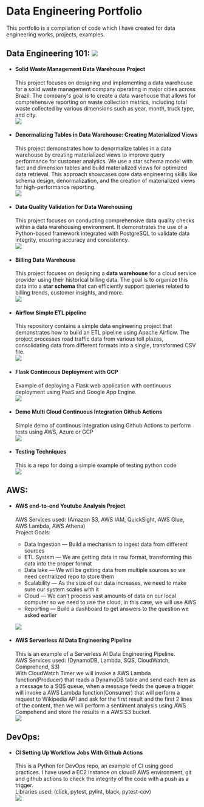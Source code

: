 # Data Engineering Portfolio

This portfolio is a compilation of code which I have created for data engineering works, projects, examples.
## Data Engineering 101: [![](https://badgen.net/badge/101/examples/black)]()

* #### Solid Waste Management Data Warehouse Project
  This project focuses on designing and implementing a data warehouse for a solid waste management company operating in major cities across Brazil. The company's goal is to create a data warehouse that allows for comprehensive reporting on waste collection metrics, including total waste collected by various dimensions such as year, month, truck type, and city. <br>
[![](https://badgen.net/badge/icon/github?icon=github&label)](https://github.com/VM-137/Solid-Waste-Management-DataWarehouse-Project)


* #### Denormalizing Tables in Data Warehouse: Creating Materialized Views
  This project demonstrates how to denormalize tables in a data warehouse by creating materialized views to improve query performance for customer analytics. We use a star schema model with fact and dimension tables and build materialized views for optimized data retrieval. This approach showcases core data engineering skills like schema design, denormalization, and the creation of materialized views for high-performance reporting. <br>
[![](https://badgen.net/badge/icon/github?icon=github&label)](https://github.com/VM-137/datawarehouse-denormalizing-tables-creating-materialized-views)


* #### Data Quality Validation for Data Warehousing
  This project focuses on conducting comprehensive data quality checks within a data warehousing environment. It demonstrates the use of a Python-based framework integrated with PostgreSQL to validate data integrity, ensuring accuracy and consistency. <br>
[![](https://badgen.net/badge/icon/github?icon=github&label)](https://github.com/VM-137/billing-data-warehouse-quality-check)


* #### Billing Data Warehouse
  This project focuses on designing a **data warehouse** for a cloud service provider using their historical billing data. The goal is to organize this data into a **star schema** that can efficiently support queries related to         billing trends, customer insights, and more.<br>
[![](https://badgen.net/badge/icon/github?icon=github&label)](https://github.com/VM-137/billing-data-warehouse)

* #### Airflow Simple ETL pipeline<br>
    This repository contains a simple data engineering project that demonstrates how to build an ETL pipeline using Apache Airflow. The project processes road traffic data from various toll plazas, consolidating data from different       formats into a single, transformed CSV file.<br>
[![](https://badgen.net/badge/icon/github?icon=github&label)](https://github.com/VM-137/ETL-PIPELINE-AIRFLOW)
    
* #### Flask Continuous Deployment with GCP<br>
    Example of deploying a Flask web application with continuous deployment using PaaS and Google App Engine. <br>
[![](https://badgen.net/badge/icon/github?icon=github&label)](https://github.com/VM-137/cd-on-gcp-flask-web-)

* #### Demo Multi Cloud Continuous Integration Github Actions<br>
    Simple demo of continous integration using Github Actions to perform tests using AWS, Azure or GCP <br>
[![](https://badgen.net/badge/icon/github?icon=github&label)](https://github.com/VM-137/demo-multi-cloud-continuous-integration-github-actions-)

* #### Testing Techniques<br>
    This is a repo for doing a simple example of testing python code<br>
[![](https://badgen.net/badge/icon/github?icon=github&label)](https://github.com/VM-137/testing-techniques)


## AWS:
* #### AWS end-to-end Youtube Analysis Project<br>
    AWS Services used: (Amazon S3, AWS IAM, QuickSight, AWS Glue, AWS Lambda, AWS Athena)<br>
    Project Goals:
    * Data Ingestion — Build a mechanism to ingest data from different sources
    * ETL System — We are getting data in raw format, transforming this data into the proper format
    * Data lake — We will be getting data from multiple sources so we need centralized repo to store them
    * Scalability — As the size of our data increases, we need to make sure our system scales with it
    * Cloud — We can’t process vast amounts of data on our local computer so we need to use the cloud, in this case, we will use AWS
    * Reporting — Build a dashboard to get answers to the question we asked earlier<br>
      
    [![](https://badgen.net/badge/icon/github?icon=github&label)](https://github.com/VM-137/end_to_end_youtube_data_analysis)

* #### AWS Serverless AI Data Engineering Pipeline<br>
    This is an example of a Serverless AI Data Engineering Pipeline.<br>
    AWS Services used: (DynamoDB, Lambda, SQS, CloudWatch, Comprehend, S3)<br>
With CloudWatch Timer we will invoke a AWS Lambda function(Producer) that reads a DynamoDB table and send each item as a message to a SQS queue, when a message feeds the queue a trigger will invoke a AWS Lambda function(Consumer) that will perform a request to Wikipedia API and ask for the first result and the first 2 lines of the content, then we will perform a sentiment analysis using AWS Compehend and store the results in a AWS S3 bucket.<br>
[![](https://badgen.net/badge/icon/github?icon=github&label)](https://github.com/VM-137/awslambda-toy-model)

## DevOps:
* #### CI Setting Up Workflow Jobs With Github Actions<br>
    This is a Python for DevOps repo, an example of CI using good practices. I have used a EC2 instance on cloud9 AWS environment, git and github actions to check the integrity of the code with a push as a trigger.<br>
Libraries used: (click, pytest, pylint, black, pytest-cov)<br>
[![](https://badgen.net/badge/icon/github?icon=github&label)](https://github.com/VM-137/aws-cloud9-devops)




